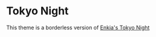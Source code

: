 # Tokyo Night

This theme is a borderless version of [Enkia's Tokyo Night](https://github.com/enkia/tokyo-night-vscode-theme)
